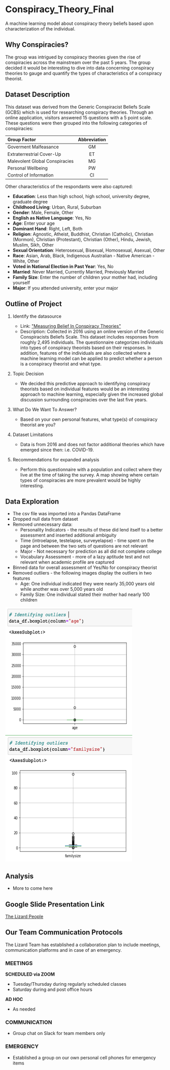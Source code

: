 # Conspiracy_Theory_Final
A machine learning model about conspiracy theory beliefs based upon characterization of the individual.

## Why Conspiracies?
The group was intrigued by conspiracy theories given the rise of conspiracies across the mainstream over the past 5 years. The group decided it would be interesting to dive into data concerning conspiracy theories to gauge and quantify the types of characteristics of a conspiracy theorist.


## Dataset Description
This dataset was derived from the Generic Conspiracist Beliefs Scale (GCBS) which is used for researching conspiracy theories. Through an online application, visitors answered 15 questions with a 5 point scale. These questions were then grouped into the following categories of conspiracies:

|Group Factor|Abbreviation|
|:---|:---:|
|Goverment Malfeasance|GM|
|Extraterrestrial Cover-Up|ET|
|Malevolent Global Conspiracies|MG|
|Personal Wellbeing|PW|
|Control of Information|CI|

Other characteristics of the respondants were also captured:
* **Education**: Less than high school, high school, university degree, graduate degree
* **Childhood Living**: Urban, Rural, Suburban
* **Gender**: Male, Female, Other
* **English as Native Language**: Yes, No
* **Age**: Enter your age
* **Dominant Hand**: Right, Left, Both
* **Religion**: Agnostic, Atheist, Buddhist, Christian (Catholic), Christian (Mormon), Christian (Protestant), Christian (Other), Hindu, Jewish, Muslim, Sikh, Other
* **Sexual Orientation**: Heterosexual, Bisexual, Homosexual, Asexual, Other
* **Race**: Asian, Arab, Black, Indigenous Australian - Native American - White, Other
* **Voted in National Election in Past Year**: Yes, No
* **Married**: Never Married, Currently Married, Previously Married
* **Family Size**: Enter the number of children your mother had, including yourself
* **Major**: If you attended university, enter your major

## Outline of Project
1. Identify the datasource
    - Link: ["Measuring Belief In Conspiracy Theories"](https://www.kaggle.com/yamqwe/measuring-belief-in-conspiracy-theories?select=data)
    - Description: Collected in 2016 using an online version of the Generic Conspiracists Beliefs Scale. This dataset includes responses from roughly 2,495 individuals. The questionnaire categorizes individuals into types of conspiracy theorists based on their responses. In addition, features of the individuals are also collected where a machine learning model can be applied to predict whether a person is a conspiracy theorist and what type.

2. Topic Decision
    - We decided this predictive approach to identifying conspiracy theorists based on individual features would be an interesting approach to machine learning, especially given the increased global discussion surrounding conspiracies over the last five years.

3. What Do We Want To Answer?
    - Based on your own personal features, what type(s) of conspiracy theorist are you?

4. Dataset Limitations
    - Data is from 2016 and does not factor additional theories which have emerged since then: i.e. COVID-19.
    
5. Recommendations for expanded analysis
    - Perform this questionnaire with a population and collect where they live at the time of taking the survey. A map showing where certain types of conspiracies are more prevalent would be highly interesting.


## Data Exploration
  - The csv file was imported into a Pandas DataFrame
  - Dropped null data from dataset
  - Removed unnecessary data:
    - Personality Indicators - the results of these did lend itself to a better assessment and inserted additional ambiguity
    - Time (introelapse, testelapse, surveyelapse) - time spent on the page and between the two sets of questions are not relevant
    - Major - Not necessary for prediction as all did not complete college
    - Vocabulary Assessment - more of a lazy aptitude test and not relevant when academic profile are captured
  - Binned data for overall assessment of Yes/No for conspiracy theorist
  - Removed outliers - the following images display the outliers in two features
    - Age: One individual indicated they were nearly 35,000 years old while another was over 5,000 years old
    - Family Size: One individual stated their mother had nearly 100 children

<img  src="images/Age_boxplot.png" width="400" height="400"/> <img src="images/Family_size_boxplot.png" width="400" height="400"/> 
## Analysis 
  - More to come here

## Google Slide Presentation Link
[The Lizard People](https://docs.google.com/presentation/d/1Yfqv1jFfF3fEBV6npjox3hcjP84kX47o3FywaWDZ9HI/edit#slide=id.gf9adcef9b2_0_124)

## Our Team Communication Protocols
The Lizard Team has established a collaboration plan to include meetings, communication platforms and in case of an emergency.

### MEETINGS
**SCHEDULED via ZOOM**
* Tuesday/Thursday during regularly scheduled classes
* Saturday during and post office hours

**AD HOC**
* As needed

### COMMUNICATION
* Group chat on Slack for team members only

### EMERGENCY
* Established a group on our own personal cell phones for emergency items




